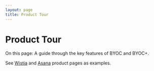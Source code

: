 ```yaml
---
layout: page
title: Product Tour
---
```


# Product Tour

<p class="lead">On this page: A guide through the key features of BYOC and BYOC+.</p>

<p class="lead">See <a href="http://wistia.com/product">Wistia</a> and <a href="http://asana.com/product">Asana</a> product pages as examples.</p>
